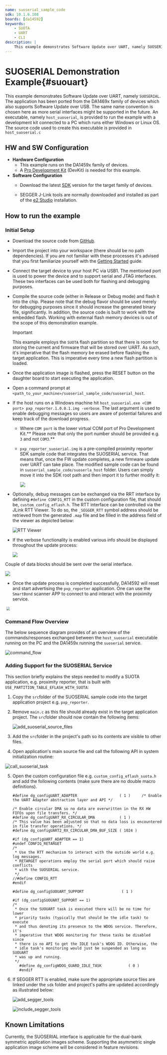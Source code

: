 ```yaml
---
name: suoserial_sample_code
sdk: 10.1.6.108
boards: [da14592]
keywords:
    - SUOTA
    - UART
    - CLI
description: |
    This example demonstrates Software Update over UART, namely SUOSERIAL.
---
```


SUOSERIAL Demonstration Example{#suouart}
======================

This example demonstrates Software Update over UART, namely `SUOSERIAL`. The application has been ported from the DA1469x family of devices which also supports Software Update over USB. The same name convention is chosen here as more serial interfaces might be supported in the future. An executable, namely `host_suoserial`, is provided to run the example with a development kit connected to a PC which runs either Windows or Linux OS. The source code used to create this executable is provided in `host_suoserial.c`

## HW and SW Configuration

  - **Hardware Configuration**
    - This example runs on the DA1459x family of devices.
    - A [Pro Development Kit](https://www.renesas.com/us/en/products/wireless-connectivity/bluetooth-low-energy/da14592-016fdevkt-p-smartbond-da14592-bluetooth-low-energy-52-soc-development-kit-pro) (DevKit) is needed for this example.
  - **Software Configuration**
    - Download the latest [SDK](https://www.renesas.com/us/en/products/wireless-connectivity/bluetooth-low-energy/da14592-smartbond-multi-core-bluetooth-le-52-soc-embedded-flash?gad_source=1) version for the target family of devices.

    - SEGGER J-Link tools are normally downloaded and installed as part of the [e2 Studio](https://www.renesas.com/us/en/software-tool/smartbond-development-tools) installation.

## How to run the example

### Initial Setup

- Download the source code from [GitHub](https://github.com/dialog-semiconductor/BLE_SDK10_DA1459x_examples). 

- Import the project into your workspace (there should be no path dependencies). If you are not familiar with these processes it's advised that you first familiarize yourself with the [Getting Started](https://lpccs-docs.renesas.com/um-b-166-da1459x_getting_started/index.html) guide.

- Connect the target device to your host PC via USB1. The mentioned port is used to power the device and to support serial and JTAG interfaces. These two interfaces can be used both for flashing and debugging purposes.

- Compile the source code (either in Release or Debug mode) and flash it into the chip. Please note that the debug flavor should be used merely for debugging purposes since it should increase the generated binary file, significantly. In addition, the source code is built to work with the embedded flash. Working with external flash memory devices is out of the scope of this demonstration example.  

  > [!IMPORTANT]  
  > This example employs the `SUOTA` flash partition so that there is room for storing the current and firmware that will be stored over UART. As such, it's imperative that the flash memory be erased before flashing the target application. This is imperative every time a new flash partition is loaded.

- Once the application image is flashed, press the RESET button on the daughter board to start executing the application. 

- Open a command prompt at `<path_to_your_machine>/suoserial_sample_code/suoserial_host`. 

- If the host runs on a Windows machine hit `host_suoserial.exe <COM port> pxp_reporter.1.0.0.1.img -verbose`. The last argument is used to enable debugging messages so users are aware of potential failures and keep track of the download progress. 
  - Where `COM port` is the lower virtual COM port of Pro Development Kit.** Please note that only the port number should be provided e.g. `3` and not `COM3`.**
  
  - `pxp_reporter_suoserial.img` is a pre-compiled proximity reporter SDK sample code that integrates the SUOSERIAL service. That means that, once the FW update completes, a new firmware update over UART can take place. The modified sample code can be found in `suoserial_sample_code/suoserla_host` folder. Users can simply move it into the SDK root path and then import it to further modify it:
  
    ![](assets\pxp_reporter_modified.PNG)
  
- Optionally, debug messages can be exchanged via the RRT interface by defining `#define CONFIG_RTT` in the custom configuration file, that should be, `custom_config_eflash.h`. The RTT interface can be controlled via the JLink RTT Viewer. To do so, the `_SEGGER_RTT` symbol address should be retrieved from the generated `.map` file and be filled in the address field of the viewer as depicted below:  

  

  ![RTT Viewer](assets/initiating_rtt_viewer.png)

- If the verbose functionality is enabled various info should be displayed throughout the update process:

  ![](assets/suoserial_sequence_1.PNG)

Couple of data blocks should be sent over the serial interface.

![](assets/suoserial_sequence_2.PNG)

- Once the update process is completed successfully, DA14592 will reset and start advertising the `pxp_reporter` application. One can use the `SmartBond` scanner APP to connect to and interact with the proximity service. 

​								<img src="assets/smatbond_scanner.jpg" style="zoom:67%;" />

### Command Flow Overview

The below sequence diagram provides of an overview of the commands/responses exchanged between the `host_suoserial` executable running on the PC and the DA1459x running the `suoserial` service. 

![command_flow](assets/command_flow.png)

### Adding Support for the SUOSERIAL Service

This section briefly explains the steps needed to modify a SUOTA application, e.g. proximity reporter, that is built with `USE_PARTITION_TABLE_EFLASH_WITH_SUOTA`:

1. Copy the `src`folder of the SUOSERIAL sample code into the target application project e.g. `pxp_reporter`. 

2. Remove `main.c` as this file should already exist in the target application project. The `src`folder should now contain the following items:

    ![add_suoserial_source_files](assets/suoserial_src_folder.png)

3. Add the `src`folder in the project's path so its contents are visible to other files.
4. Open application's main source file and call the following API in system initialization routine:

![call_suoserial_task](assets/modified_main_src_file.png)

5. Open the custom configuration file e.g. `custom_config_eflash_suota.h` and add the following contents (make sure there are no double macro definitions).

   ```
   #define dg_configUART_ADAPTER                   ( 1 )     /* Enable the UART Adapter abstraction layer and API */
   
   /* Enable circular DMA so no data are overwritten in the RX HW FIFOs upon file transfers. */
   #define dg_configUART_RX_CIRCULAR_DMA           ( 1 )
   /* This value has been adjusted so that no data loss is encountered in file transfer operations. */
   #define dg_configUART2_RX_CIRCULAR_DMA_BUF_SIZE ( 1024 )
   
   #if (dg_configUART_ADAPTER == 1)
   #undef CONFIG_RETARGET
   /*
    * Use the RTT mechanism to interact with the outside world e.g. log messages.
    * RETARGET operations employ the serial port which should raise conflicts
    * with the SUOSERIAL service.
    */
   //#define CONFIG_RTT
   #endif
   
   #define dg_configSUOUART_SUPPORT                 ( 1 )
   
   #if (dg_configSUOUART_SUPPORT == 1)
   /*
    * Once the SUOUART task is executed there will be no time for lower
    * priority tasks (typically that should be the idle task) to execute
    * and thus denoting its presence to the WDOG service. Therefore, it's
    * imperative that WDOG monitoring for these tasks be disabled since
    * there is no API to get the IDLE task's WDOG ID. Otherwise, the
    * idle task's monitoring would just be suspended as long as SUOUART
    * was up and running.
    */
      #define dg_configWDOG_GUARD_IDLE_TASK            ( 0 )
      #endif
   ```

6. If SEGGER RTT is enabled, make sure the appropriate source files are linked under the `sdk` folder and project's paths are updated accordingly as illustrated below:

   ![add_segger_tools](assets/segger_tools_contents.png)

   ![include_segger_tools](assets/segger_tools_include_path.png)

## Known Limitations

Currently, the SUOSERIAL interface is applicable for the dual-bank symmetric application images scheme. Supporting the asymmetric single application image scheme will be considered in feature revisions.
